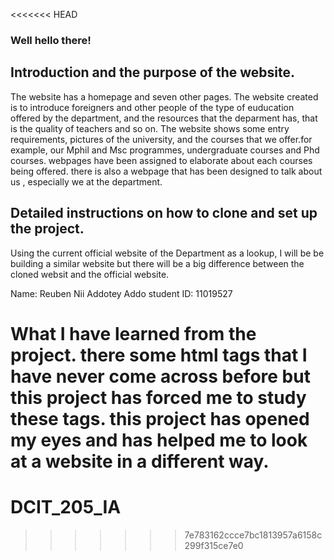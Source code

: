 <<<<<<< HEAD
### Well hello there!

## Introduction and the purpose of the website.
The website has a homepage and seven other pages. The website created is to introduce foreigners and other people of the type of euducation offered by the department, and the resources that the deparment has, that is the quality of teachers and so on. The website shows some entry requirements, pictures of the university, and the courses that we offer.for example, our Mphil and Msc programmes, undergraduate courses and Phd courses. webpages have been assigned to elaborate about each courses being offered. there is also a webpage that has been designed to talk about us , especially we at the department.

## Detailed instructions on how to clone and set up the project.
Using the current official website of the Department as a lookup, I will be be building a similar website but there will be a big difference between the cloned websit and the official website.

 Name: Reuben Nii Addotey Addo
 student ID: 11019527 

 What I have learned from the project.
 there some html tags that I have never come across before but this project has forced me to study these tags. this project has opened my eyes and has helped me to look at a website in a different way.
=======
# DCIT_205_IA
>>>>>>> 7e783162ccce7bc1813957a6158c299f315ce7e0
